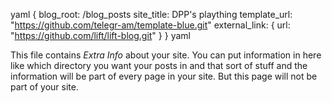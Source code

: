 yaml {
blog_root: /blog_posts
site_title: DPP's plaything
template_url: "https://github.com/telegr-am/template-blue.git"
external_link: {
     url: "https://github.com/lift/lift-blog.git"
     } 
} yaml


This file contains _Extra Info_ about your site.  You can
put information in here like which directory you want your posts in
and that sort of stuff and the information will be part of every page
in your site.  But this page will not be part of your site.

